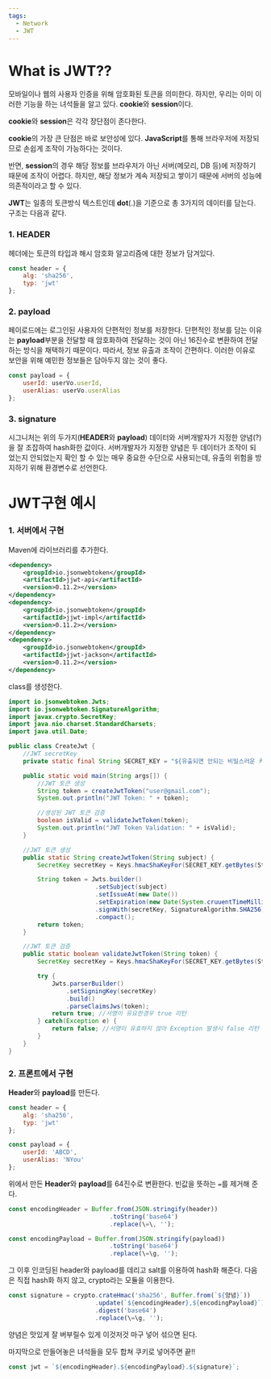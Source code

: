 ```yaml
---
tags:
  - Network
  - JWT
---
```


# What is JWT??
모바일이나 웹의 사용자 인증을 위해 암호화된 토큰을 의미한다.
하지만, 우리는 이미 이러한 기능을 하는 녀석들을 알고 있다.
**cookie**와 **session**이다.

**cookie**와 **session**은 각각 장단점이 존다한다.

**cookie**의 가장 큰 단점은 바로 보안성에 있다.
**JavaScript**를 통해 브라우저에 저장되므로 손쉽게 조작이 가능하다는 것이다.

반면, **session**의 경우 해당 정보를 브라우저가 아닌 서버(메모리, DB 등)에 저장하기 때문에 조작이 어렵다.
하지만, 해당 정보가 계속 저장되고 쌓이기 때문에 서버의 성능에 의존적이라고 할 수 있다.

**JWT**는 일종의 토큰방식 텍스트인데 **dot**(.)을 기준으로 총 3가지의 데이터를 담는다.
구조는 다음과 같다.

### 1. HEADER
헤더에는 토큰의 타입과 해시 암호화 알고리즘에 대한 정보가 담겨있다.
```JavaScript
const header = {
	alg: 'sha256',
	typ: 'jwt'
};
```

### 2. payload
페이로드에는 로그인된 사용자의 단편적인 정보를 저장한다.
단편적인 정보를 담는 이유는 **payload**부분을 전달할 때 암호화하여 전달하는 것이 아닌 16진수로 변환하여 전달하는 방식을 채택하기 때문이다. 따라서, 정보 유출과 조작이 간편하다.
이러한 이유로 보안을 위해 예민한 정보들은 담아두지 않는 것이 좋다.
```JavaScript
const payload = {
	userId: userVo.userId,
	userAlias: userVo.userAlias
};
```

### 3. signature
시그니처는 위의 두가지(**HEADER**와 **payload**) 데이터와 서버개발자가 지정한 양념(?)을 잘 조잡하여 hash화한 값이다.
서버개발자가 지정한 양념은 두 데이터가 조작이 되었는지 안되었는지 확인 할 수 있는 매우 중요한 수단으로 사용되는데, 유출의 위험을 방지하기 위해 환경변수로 선언한다.

# JWT구현 예시
### 1. 서버에서 구현
Maven에 라이브러리를 추가한다.
```xml
<dependency>
	<groupId>io.jsonwebtoken</groupId>
	<artifactId>jjwt-api</artifactId>
	<version>0.11.2></version>
</dependency>
<dependency>
	<groupId>io.jsonwebtoken</groupId>
	<artifactId>jjwt-impl</artifactId>
	<version>0.11.2></version>
</dependency>
<dependency>
	<groupId>io.jsonwebtoken</groupId>
	<artifactId>jjwt-jackson</artifactId>
	<version>0.11.2></version>
</dependency>
```

class를 생성한다.
```Java
import io.jsonwebtoken.Jwts;
import io.jsonwebtoken.SignatureAlgorithm;
import javax.crypto.SecretKey;
import java.nio.charset.StandardCharsets;
import java.util.Date;

public class CreateJwt {
	//JWT secretKey
	private static final String SECRET_KEY = "${유출되면 안되는 비밀스러운 키!!!!}";

	public static void main(String args[]) {
		//JWT 토큰 생성
		String token = createJwtToken("user@gmail.com");
		System.out.println("JWT Token: " + token);

		//생성된 JWT 토큰 검증
		boolean isValid = validateJwtToken(token);
		System.out.println("JWT Token Validation: " + isValid);
	}

	//JWT 토큰 생성
	public static String createJwtToken(String subject) {
		SecretKey secretKey = Keys.hmacShaKeyFor(SECRET_KEY.getBytes(StandardCharsets.UTF_8));

		String token = Jwts.builder()
						.setSubject(subject)
						.setIssueAt(new Date())
						.setExpiration(new Date(System.cruuentTimeMillis() + 3600000)) //1시간
						.signWith(secretKey, SignatureAlgorithm.SHA256)
						.compact();
		return token;
	}

	//JWT 토큰 검증
	public static boolean validateJwtToken(String token) {
		SecretKey secretKey = Keys.hmacShaKeyFor(SECRET_KEY.getBytes(StandardCharsets.UTF_8));

		try {
			Jwts.parserBuilder()
				.setSigningKey(secretKey)
				.build()
				.parseClaimsJws(token);
			return true; //서명이 유요한경우 true 리턴
		} catch(Exception e) {
			return false; //서명이 유효하지 않아 Exception 발생시 false 리턴
		}
	}
}
```

### 2. 프론트에서 구현
**Header**와 **payload**를 만든다.
```JavaScript
const header = {
	alg: 'sha256',
	typ: 'jwt'
};

const payload = {
	userId: 'ABCD',
	userAlias: 'NYou'
};
```

위에서 만든 **Header**와 **payload**를 64진수로 변환한다.
빈값을 뜻하는 `=`를 제거해 준다.

```JavaScript
const encodingHeader = Buffer.from(JSON.stringify(header))
							.toString('base64')
							.replace(\=\, '');

const encodingPayload = Buffer.from(JSON.stringify(payload))
							.toString('base64')
							.replace(\=\g, '');
```

그 이후 인코딩된 header와 payload를 데리고 salt를 이용하여 hash화 해준다.
다음은 직접 hash화 하지 않고, crypto라는 모듈을 이용한다.

```JavaScript
const signature = crypto.crateHmac('sha256', Buffer.from(`${양념}`))
						.update(`${encodingHeader},${encodingPayload}`)
						.digest('base64')
						.replace(\=\g, '');
```

양념은 맛있게 잘 버부릴수 있게 이것저것 마구 넣어 섞으면 된다.

마지막으로 만들어놓은 녀석들을 모두 합쳐 쿠키로 넣어주면 끝!!

```JavaScript
const jwt = `${encodingHeader}.${encodingPayload}.${signature}`;
```